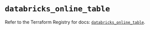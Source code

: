 # `databricks_online_table`

Refer to the Terraform Registry for docs: [`databricks_online_table`](https://registry.terraform.io/providers/databricks/databricks/1.45.0/docs/resources/online_table).
